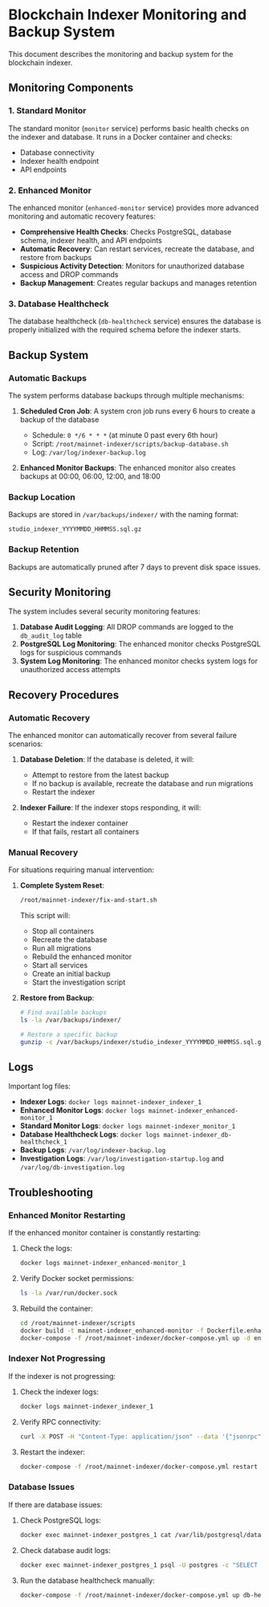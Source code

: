 # Blockchain Indexer Monitoring and Backup System

This document describes the monitoring and backup system for the blockchain indexer.

## Monitoring Components

### 1. Standard Monitor

The standard monitor (`monitor` service) performs basic health checks on the indexer and database. It runs in a Docker container and checks:

- Database connectivity
- Indexer health endpoint
- API endpoints

### 2. Enhanced Monitor

The enhanced monitor (`enhanced-monitor` service) provides more advanced monitoring and automatic recovery features:

- **Comprehensive Health Checks**: Checks PostgreSQL, database schema, indexer health, and API endpoints
- **Automatic Recovery**: Can restart services, recreate the database, and restore from backups
- **Suspicious Activity Detection**: Monitors for unauthorized database access and DROP commands
- **Backup Management**: Creates regular backups and manages retention

### 3. Database Healthcheck

The database healthcheck (`db-healthcheck` service) ensures the database is properly initialized with the required schema before the indexer starts.

## Backup System

### Automatic Backups

The system performs database backups through multiple mechanisms:

1. **Scheduled Cron Job**: A system cron job runs every 6 hours to create a backup of the database
   - Schedule: `0 */6 * * *` (at minute 0 past every 6th hour)
   - Script: `/root/mainnet-indexer/scripts/backup-database.sh`
   - Log: `/var/log/indexer-backup.log`

2. **Enhanced Monitor Backups**: The enhanced monitor also creates backups at 00:00, 06:00, 12:00, and 18:00

### Backup Location

Backups are stored in `/var/backups/indexer/` with the naming format:
```
studio_indexer_YYYYMMDD_HHMMSS.sql.gz
```

### Backup Retention

Backups are automatically pruned after 7 days to prevent disk space issues.

## Security Monitoring

The system includes several security monitoring features:

1. **Database Audit Logging**: All DROP commands are logged to the `db_audit_log` table
2. **PostgreSQL Log Monitoring**: The enhanced monitor checks PostgreSQL logs for suspicious commands
3. **System Log Monitoring**: The enhanced monitor checks system logs for unauthorized access attempts

## Recovery Procedures

### Automatic Recovery

The enhanced monitor can automatically recover from several failure scenarios:

1. **Database Deletion**: If the database is deleted, it will:
   - Attempt to restore from the latest backup
   - If no backup is available, recreate the database and run migrations
   - Restart the indexer

2. **Indexer Failure**: If the indexer stops responding, it will:
   - Restart the indexer container
   - If that fails, restart all containers

### Manual Recovery

For situations requiring manual intervention:

1. **Complete System Reset**:
   ```bash
   /root/mainnet-indexer/fix-and-start.sh
   ```
   This script will:
   - Stop all containers
   - Recreate the database
   - Run all migrations
   - Rebuild the enhanced monitor
   - Start all services
   - Create an initial backup
   - Start the investigation script

2. **Restore from Backup**:
   ```bash
   # Find available backups
   ls -la /var/backups/indexer/
   
   # Restore a specific backup
   gunzip -c /var/backups/indexer/studio_indexer_YYYYMMDD_HHMMSS.sql.gz | docker exec -i mainnet-indexer_postgres_1 psql -U postgres -d studio_indexer
   ```

## Logs

Important log files:

- **Indexer Logs**: `docker logs mainnet-indexer_indexer_1`
- **Enhanced Monitor Logs**: `docker logs mainnet-indexer_enhanced-monitor_1`
- **Standard Monitor Logs**: `docker logs mainnet-indexer_monitor_1`
- **Database Healthcheck Logs**: `docker logs mainnet-indexer_db-healthcheck_1`
- **Backup Logs**: `/var/log/indexer-backup.log`
- **Investigation Logs**: `/var/log/investigation-startup.log` and `/var/log/db-investigation.log`

## Troubleshooting

### Enhanced Monitor Restarting

If the enhanced monitor container is constantly restarting:

1. Check the logs:
   ```bash
   docker logs mainnet-indexer_enhanced-monitor_1
   ```

2. Verify Docker socket permissions:
   ```bash
   ls -la /var/run/docker.sock
   ```

3. Rebuild the container:
   ```bash
   cd /root/mainnet-indexer/scripts
   docker build -t mainnet-indexer_enhanced-monitor -f Dockerfile.enhanced-monitor .
   docker-compose -f /root/mainnet-indexer/docker-compose.yml up -d enhanced-monitor
   ```

### Indexer Not Progressing

If the indexer is not progressing:

1. Check the indexer logs:
   ```bash
   docker logs mainnet-indexer_indexer_1
   ```

2. Verify RPC connectivity:
   ```bash
   curl -X POST -H "Content-Type: application/json" --data '{"jsonrpc":"2.0","method":"eth_blockNumber","params":[],"id":1}' https://mainnet.studio-blockchain.com
   ```

3. Restart the indexer:
   ```bash
   docker-compose -f /root/mainnet-indexer/docker-compose.yml restart indexer
   ```

### Database Issues

If there are database issues:

1. Check PostgreSQL logs:
   ```bash
   docker exec mainnet-indexer_postgres_1 cat /var/lib/postgresql/data/log/postgresql-$(date +%Y-%m-%d).log
   ```

2. Check database audit logs:
   ```bash
   docker exec mainnet-indexer_postgres_1 psql -U postgres -c "SELECT * FROM db_audit_log ORDER BY event_time DESC LIMIT 10;"
   ```

3. Run the database healthcheck manually:
   ```bash
   docker-compose -f /root/mainnet-indexer/docker-compose.yml up db-healthcheck
   ```
